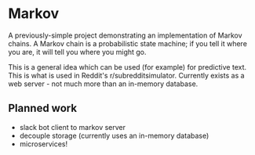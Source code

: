 # Markov

A previously-simple project demonstrating an implementation of Markov chains.  A Markov chain is a probabilistic state machine; if you tell it where you are, it will tell you where you might go.

This is a general idea which can be used (for example) for predictive text.  This is what is used in Reddit's r/subredditsimulator.  Currently exists as a web server - not much more than an in-memory database.

## Planned work
* slack bot client to markov server
* decouple storage (currently uses an in-memory database)
* microservices!